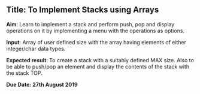 ## Title:  To Implement Stacks using Arrays

**Aim**: Learn to implement a stack and perform push, pop and display operations on it by implementing a menu with the operations as options.

**Input**: Array of user defined size with the array having elements of either integer/char data types.

**Expected result**:  To create a stack with a suitably defined MAX size. Also to be able to push/pop an element and display the contents of the stack with the stack TOP.

**Due Date: 27th August 2019**